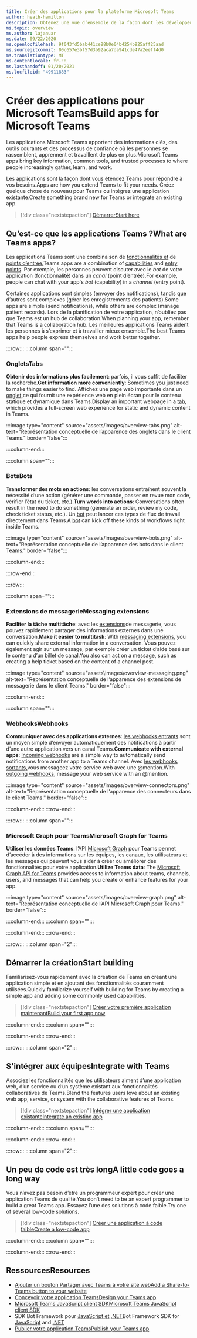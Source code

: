 ```yaml
---
title: Créer des applications pour la plateforme Microsoft Teams
author: heath-hamilton
description: Obtenez une vue d’ensemble de la façon dont les développeurs peuvent étendre les fonctionnalités de Microsoft Teams avec des applications personnalisées.
ms.topic: overview
ms.author: lajanuar
ms.date: 09/22/2020
ms.openlocfilehash: 9f043fd5bab441ce88b0e04b4254b925aff25aad
ms.sourcegitcommit: 00c657e3bf57d3b92aca7da941cde47a2eeff4d0
ms.translationtype: MT
ms.contentlocale: fr-FR
ms.lasthandoff: 01/20/2021
ms.locfileid: "49911883"
---
```

# <a name="build-apps-for-microsoft-teams"></a><span data-ttu-id="a6438-103">Créer des applications pour Microsoft Teams</span><span class="sxs-lookup"><span data-stu-id="a6438-103">Build apps for Microsoft Teams</span></span>

<span data-ttu-id="a6438-104">Les applications Microsoft Teams apportent des informations clés, des outils courants et des processus de confiance où les personnes se rassemblent, apprennent et travaillent de plus en plus.</span><span class="sxs-lookup"><span data-stu-id="a6438-104">Microsoft Teams apps bring key information, common tools, and trusted processes to where people increasingly gather, learn, and work.</span></span>

<span data-ttu-id="a6438-105">Les applications sont la façon dont vous étendez Teams pour répondre à vos besoins.</span><span class="sxs-lookup"><span data-stu-id="a6438-105">Apps are how you extend Teams to fit your needs.</span></span> <span data-ttu-id="a6438-106">Créez quelque chose de nouveau pour Teams ou intégrez une application existante.</span><span class="sxs-lookup"><span data-stu-id="a6438-106">Create something brand new for Teams or integrate an existing app.</span></span>

> [!div class="nextstepaction"]
> [<span data-ttu-id="a6438-107">Démarrer</span><span class="sxs-lookup"><span data-stu-id="a6438-107">Start here</span></span>](build-your-first-app/build-first-app-overview.md)

## <a name="what-are-teams-apps"></a><span data-ttu-id="a6438-108">Qu’est-ce que les applications Teams ?</span><span class="sxs-lookup"><span data-stu-id="a6438-108">What are Teams apps?</span></span>

<span data-ttu-id="a6438-109">Les applications Teams sont une combinaison de [fonctionnalités et](concepts/capabilities-overview.md) de [points d’entrée.](concepts/extensibility-points.md)</span><span class="sxs-lookup"><span data-stu-id="a6438-109">Teams apps are a combination of [capabilities](concepts/capabilities-overview.md) and [entry points](concepts/extensibility-points.md).</span></span> <span data-ttu-id="a6438-110">Par exemple, les personnes peuvent discuter avec le *bot* de votre application (fonctionnalité) dans un *canal* (point d’entrée).</span><span class="sxs-lookup"><span data-stu-id="a6438-110">For example, people can chat with your app's *bot* (capability) in a *channel* (entry point).</span></span>

<span data-ttu-id="a6438-111">Certaines applications sont simples (envoyer des notifications), tandis que d’autres sont complexes (gérer les enregistrements des patients).</span><span class="sxs-lookup"><span data-stu-id="a6438-111">Some apps are simple (send notifications), while others are complex (manage patient records).</span></span> <span data-ttu-id="a6438-112">Lors de la planification de votre application, n’oubliez pas que Teams est un hub de collaboration.</span><span class="sxs-lookup"><span data-stu-id="a6438-112">When planning your app, remember that Teams is a collaboration hub.</span></span> <span data-ttu-id="a6438-113">Les meilleures applications Teams aident les personnes à s’exprimer et à travailler mieux ensemble.</span><span class="sxs-lookup"><span data-stu-id="a6438-113">The best Teams apps help people express themselves and work better together.</span></span>

:::row:::
   :::column span="":::

### <a name="tabs"></a><span data-ttu-id="a6438-114">Onglets</span><span class="sxs-lookup"><span data-stu-id="a6438-114">Tabs</span></span>

<span data-ttu-id="a6438-115">**Obtenir des informations plus facilement**: parfois, il vous suffit de faciliter la recherche.</span><span class="sxs-lookup"><span data-stu-id="a6438-115">**Get information more conveniently**: Sometimes you just need to make things easier to find.</span></span> <span data-ttu-id="a6438-116">Affichez une page web importante dans un [onglet,](tabs/what-are-tabs.md)ce qui fournit une expérience web en plein écran pour le contenu statique et dynamique dans Teams.</span><span class="sxs-lookup"><span data-stu-id="a6438-116">Display an important webpage in a [tab](tabs/what-are-tabs.md), which provides a full-screen web experience for static and dynamic content in Teams.</span></span>

:::image type="content" source="assets/images/overview-tabs.png" alt-text="Représentation conceptuelle de l’apparence des onglets dans le client Teams." border="false":::

   :::column-end:::

   :::column span="":::

### <a name="bots"></a><span data-ttu-id="a6438-118">Bots</span><span class="sxs-lookup"><span data-stu-id="a6438-118">Bots</span></span>

<span data-ttu-id="a6438-119">**Transformer des mots en actions**: les conversations entraînent souvent la nécessité d’une action (générer une commande, passer en revue mon code, vérifier l’état du ticket, etc.).</span><span class="sxs-lookup"><span data-stu-id="a6438-119">**Turn words into actions**: Conversations often result in the need to do something (generate an order, review my code, check ticket status, etc.).</span></span> <span data-ttu-id="a6438-120">Un [bot](bots/what-are-bots.md) peut lancer ces types de flux de travail directement dans Teams.</span><span class="sxs-lookup"><span data-stu-id="a6438-120">A [bot](bots/what-are-bots.md) can kick off these kinds of workflows right inside Teams.</span></span>

:::image type="content" source="assets/images/overview-bots.png" alt-text="Représentation conceptuelle de l’apparence des bots dans le client Teams." border="false":::

   :::column-end:::

:::row-end:::

:::row:::

   :::column span="":::

### <a name="messaging-extensions"></a><span data-ttu-id="a6438-122">Extensions de messagerie</span><span class="sxs-lookup"><span data-stu-id="a6438-122">Messaging extensions</span></span>

<span data-ttu-id="a6438-123">**Faciliter la tâche multitâche**: avec les [extensions](messaging-extensions/what-are-messaging-extensions.md)de messagerie, vous pouvez rapidement partager des informations externes dans une conversation.</span><span class="sxs-lookup"><span data-stu-id="a6438-123">**Make it easier to multitask**: With [messaging extensions](messaging-extensions/what-are-messaging-extensions.md), you can quickly share external information in a conversation.</span></span> <span data-ttu-id="a6438-124">Vous pouvez également agir sur un message, par exemple créer un ticket d’aide basé sur le contenu d’un billet de canal.</span><span class="sxs-lookup"><span data-stu-id="a6438-124">You also can act on a message, such as creating a help ticket based on the content of a channel post.</span></span>

:::image type="content" source="assets\images\overview-messaging.png" alt-text="Représentation conceptuelle de l’apparence des extensions de messagerie dans le client Teams." border="false":::

   :::column-end:::

   :::column span="":::

### <a name="webhooks"></a><span data-ttu-id="a6438-126">Webhooks</span><span class="sxs-lookup"><span data-stu-id="a6438-126">Webhooks</span></span>

<span data-ttu-id="a6438-127">**Communiquer avec des applications externes**: [les webhooks entrants](webhooks-and-connectors/what-are-webhooks-and-connectors.md#incoming-webhooks) sont un moyen simple d’envoyer automatiquement des notifications à partir d’une autre application vers un canal Teams.</span><span class="sxs-lookup"><span data-stu-id="a6438-127">**Communicate with external apps**: [Incoming webhooks](webhooks-and-connectors/what-are-webhooks-and-connectors.md#incoming-webhooks) are a simple way to automatically send notifications from another app to a Teams channel.</span></span> <span data-ttu-id="a6438-128">Avec [les webhooks sortants,](webhooks-and-connectors/what-are-webhooks-and-connectors.md#outgoing-webhooks)vous messageez votre service web avec une @mention.</span><span class="sxs-lookup"><span data-stu-id="a6438-128">With [outgoing webhooks](webhooks-and-connectors/what-are-webhooks-and-connectors.md#outgoing-webhooks), message your web service with an @mention.</span></span>

:::image type="content" source="assets/images/overview-connectors.png" alt-text="Représentation conceptuelle de l’apparence des connecteurs dans le client Teams." border="false":::

   :::column-end:::
:::row-end:::

:::row:::
   :::column span="":::

### <a name="microsoft-graph-for-teams"></a><span data-ttu-id="a6438-130">Microsoft Graph pour Teams</span><span class="sxs-lookup"><span data-stu-id="a6438-130">Microsoft Graph for Teams</span></span>

<span data-ttu-id="a6438-131">**Utiliser les données Teams**: l’API [Microsoft Graph](https://docs.microsoft.com/graph/teams-concept-overview) pour Teams permet d’accéder à des informations sur les équipes, les canaux, les utilisateurs et les messages qui peuvent vous aider à créer ou améliorer des fonctionnalités pour votre application.</span><span class="sxs-lookup"><span data-stu-id="a6438-131">**Utilize Teams data**: The [Microsoft Graph API for Teams](https://docs.microsoft.com/graph/teams-concept-overview) provides access to information about teams, channels, users, and messages that can help you create or enhance features for your app.</span></span>

:::image type="content" source="assets/images/overview-graph.png" alt-text="Représentation conceptuelle de l’API Microsoft Graph pour Teams." border="false":::

   :::column-end:::
   :::column span="":::

   :::column-end:::
:::row-end:::

:::row:::
   :::column span="2":::

## <a name="start-building"></a><span data-ttu-id="a6438-133">Démarrer la création</span><span class="sxs-lookup"><span data-stu-id="a6438-133">Start building</span></span>

   <span data-ttu-id="a6438-134">Familiarisez-vous rapidement avec la création de Teams en créant une application simple et en ajoutant des fonctionnalités couramment utilisées.</span><span class="sxs-lookup"><span data-stu-id="a6438-134">Quickly familiarize yourself with building for Teams by creating a simple app and adding some commonly used capabilities.</span></span>

   > [!div class="nextstepaction"]
   > [<span data-ttu-id="a6438-135">Créer votre première application maintenant</span><span class="sxs-lookup"><span data-stu-id="a6438-135">Build your first app now</span></span>](build-your-first-app/build-first-app-overview.md)

   :::column-end:::
   :::column span="":::

   :::column-end:::
:::row-end:::

:::row:::
   :::column span="2":::

## <a name="integrate-with-teams"></a><span data-ttu-id="a6438-136">S'intégrer aux équipes</span><span class="sxs-lookup"><span data-stu-id="a6438-136">Integrate with Teams</span></span>

   <span data-ttu-id="a6438-137">Associez les fonctionnalités que les utilisateurs aiment d’une application web, d’un service ou d’un système existant aux fonctionnalités collaboratives de Teams.</span><span class="sxs-lookup"><span data-stu-id="a6438-137">Blend the features users love about an existing web app, service, or system with the collaborative features of Teams.</span></span>

   > [!div class="nextstepaction"]
   > [<span data-ttu-id="a6438-138">Intégrer une application existante</span><span class="sxs-lookup"><span data-stu-id="a6438-138">Integrate an existing app</span></span>](samples/integrating-web-apps.md)

   :::column-end:::
   :::column span="":::

   :::column-end:::
:::row-end:::

:::row:::
   :::column span="2":::

## <a name="a-little-code-goes-a-long-way"></a><span data-ttu-id="a6438-139">Un peu de code est très long</span><span class="sxs-lookup"><span data-stu-id="a6438-139">A little code goes a long way</span></span>

   <span data-ttu-id="a6438-140">Vous n’avez pas besoin d’être un programmeur expert pour créer une application Teams de qualité.</span><span class="sxs-lookup"><span data-stu-id="a6438-140">You don't need to be an expert programmer to build a great Teams app.</span></span> <span data-ttu-id="a6438-141">Essayez l’une des solutions à code faible.</span><span class="sxs-lookup"><span data-stu-id="a6438-141">Try one of several low-code solutions.</span></span>

   > [!div class="nextstepaction"]
   > [<span data-ttu-id="a6438-142">Créer une application à code faible</span><span class="sxs-lookup"><span data-stu-id="a6438-142">Create a low-code app</span></span>](samples/teams-low-code-solutions.md)

   :::column-end:::
   :::column span="":::

   :::column-end:::
:::row-end:::

## <a name="resources"></a><span data-ttu-id="a6438-143">Ressources</span><span class="sxs-lookup"><span data-stu-id="a6438-143">Resources</span></span>

* [<span data-ttu-id="a6438-144">Ajouter un bouton Partager avec Teams à votre site web</span><span class="sxs-lookup"><span data-stu-id="a6438-144">Add a Share-to-Teams button to your website</span></span>](concepts/build-and-test/share-to-teams.md)
* [<span data-ttu-id="a6438-145">Concevoir votre application Teams</span><span class="sxs-lookup"><span data-stu-id="a6438-145">Design your Teams app</span></span>](concepts/design/design-teams-app-overview.md)
* [<span data-ttu-id="a6438-146">Microsoft Teams JavaScript client SDK</span><span class="sxs-lookup"><span data-stu-id="a6438-146">Microsoft Teams JavaScript client SDK</span></span>](https://docs.microsoft.com/javascript/api/@microsoft/teams-js/?view=msteams-client-js-latest&preserve-view=true)
* <span data-ttu-id="a6438-147">SDK Bot Framework pour [JavaScript et](https://github.com/Microsoft/botbuilder-js) [.NET](https://github.com/Microsoft/botbuilder-dotnet/)</span><span class="sxs-lookup"><span data-stu-id="a6438-147">Bot Framework SDK for [JavaScript](https://github.com/Microsoft/botbuilder-js) and [.NET](https://github.com/Microsoft/botbuilder-dotnet/)</span></span>
* [<span data-ttu-id="a6438-148">Publier votre application Teams</span><span class="sxs-lookup"><span data-stu-id="a6438-148">Publish your Teams app</span></span>](concepts/deploy-and-publish/overview.md)
